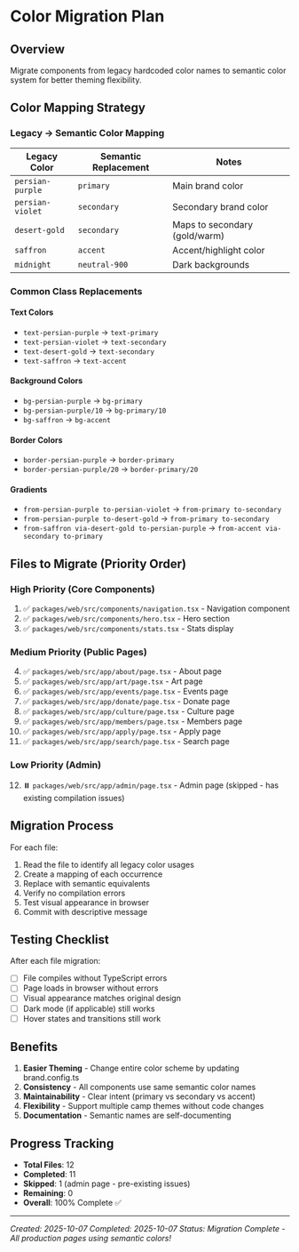# Color Migration Plan

## Overview

Migrate components from legacy hardcoded color names to semantic color system for better theming flexibility.

## Color Mapping Strategy

### Legacy → Semantic Color Mapping

| Legacy Color | Semantic Replacement | Notes |
|--------------|---------------------|-------|
| `persian-purple` | `primary` | Main brand color |
| `persian-violet` | `secondary` | Secondary brand color |
| `desert-gold` | `secondary` | Maps to secondary (gold/warm) |
| `saffron` | `accent` | Accent/highlight color |
| `midnight` | `neutral-900` | Dark backgrounds |

### Common Class Replacements

#### Text Colors
- `text-persian-purple` → `text-primary`
- `text-persian-violet` → `text-secondary`
- `text-desert-gold` → `text-secondary`
- `text-saffron` → `text-accent`

#### Background Colors
- `bg-persian-purple` → `bg-primary`
- `bg-persian-purple/10` → `bg-primary/10`
- `bg-saffron` → `bg-accent`

#### Border Colors
- `border-persian-purple` → `border-primary`
- `border-persian-purple/20` → `border-primary/20`

#### Gradients
- `from-persian-purple to-persian-violet` → `from-primary to-secondary`
- `from-persian-purple to-desert-gold` → `from-primary to-secondary`
- `from-saffron via-desert-gold to-persian-purple` → `from-accent via-secondary to-primary`

## Files to Migrate (Priority Order)

### High Priority (Core Components)
1. ✅ `packages/web/src/components/navigation.tsx` - Navigation component
2. ✅ `packages/web/src/components/hero.tsx` - Hero section
3. ✅ `packages/web/src/components/stats.tsx` - Stats display

### Medium Priority (Public Pages)
4. ✅ `packages/web/src/app/about/page.tsx` - About page
5. ✅ `packages/web/src/app/art/page.tsx` - Art page
6. ✅ `packages/web/src/app/events/page.tsx` - Events page
7. ✅ `packages/web/src/app/donate/page.tsx` - Donate page
8. ✅ `packages/web/src/app/culture/page.tsx` - Culture page
9. ✅ `packages/web/src/app/members/page.tsx` - Members page
10. ✅ `packages/web/src/app/apply/page.tsx` - Apply page
11. ✅ `packages/web/src/app/search/page.tsx` - Search page

### Low Priority (Admin)
12. ⏸️ `packages/web/src/app/admin/page.tsx` - Admin page (skipped - has existing compilation issues)

## Migration Process

For each file:
1. Read the file to identify all legacy color usages
2. Create a mapping of each occurrence
3. Replace with semantic equivalents
4. Verify no compilation errors
5. Test visual appearance in browser
6. Commit with descriptive message

## Testing Checklist

After each file migration:
- [ ] File compiles without TypeScript errors
- [ ] Page loads in browser without errors
- [ ] Visual appearance matches original design
- [ ] Dark mode (if applicable) still works
- [ ] Hover states and transitions still work

## Benefits

1. **Easier Theming** - Change entire color scheme by updating brand.config.ts
2. **Consistency** - All components use same semantic color names
3. **Maintainability** - Clear intent (primary vs secondary vs accent)
4. **Flexibility** - Support multiple camp themes without code changes
5. **Documentation** - Semantic names are self-documenting

## Progress Tracking

- **Total Files**: 12
- **Completed**: 11
- **Skipped**: 1 (admin page - pre-existing issues)
- **Remaining**: 0
- **Overall**: 100% Complete ✅

---

*Created: 2025-10-07*
*Completed: 2025-10-07*
*Status: Migration Complete - All production pages using semantic colors!*
